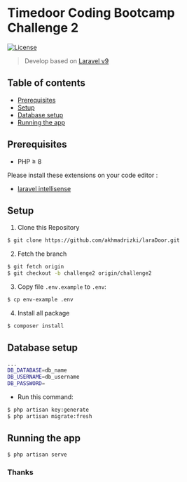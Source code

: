 # Timedoor Coding Bootcamp Challenge 2 
<a href="https://packagist.org/packages/laravel/framework"><img src="https://img.shields.io/packagist/l/laravel/framework" alt="License"></a>
> Develop based on [Laravel v9](https://laravel.com/docs/9.x)

## Table of contents

- [Prerequisites](#prerequisites)
- [Setup](#setup)
- [Database setup](#database-setup)
- [Running the app](#running-the-app)

## Prerequisites

- PHP ≥ 8

Please install these extensions on your code editor :

- [laravel intellisense](https://marketplace.visualstudio.com/items?itemName=mohamedbenhida.laravel-intellisense)

## Setup

1. Clone this Repository
```sh
$ git clone https://github.com/akhmadrizki/laraDoor.git
```
2. Fetch the branch
```sh
$ git fetch origin
$ git checkout -b challenge2 origin/challenge2
```
3. Copy file `.env.example` to `.env`:
```sh
$ cp env-example .env
```
4. Install all package
```sh
$ composer install
```

## Database setup

```sh
...
DB_DATABASE=db_name
DB_USERNAME=db_username
DB_PASSWORD=
```

- Run this command:
```sh
$ php artisan key:generate
$ php artisan migrate:fresh
```

## Running the app

```sh
$ php artisan serve
```

### Thanks
